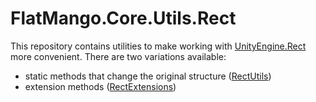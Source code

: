 # FlatMango.Core.Utils.Rect

This repository contains utilities to make working with [UnityEngine.Rect](https://docs.unity3d.com/ScriptReference/Rect.html) more convenient. There are two variations available:
* static methods that change the original structure ([RectUtils](https://github.com/flat-mango/rect-utils/blob/v1.0/Assets/FlatMango/Core/Utils/Rect/RectUtils.cs))
* extension methods ([RectExtensions](https://github.com/flat-mango/rect-utils/blob/v1.0/Assets/FlatMango/Core/Utils/Rect/RectExtensions.cs))